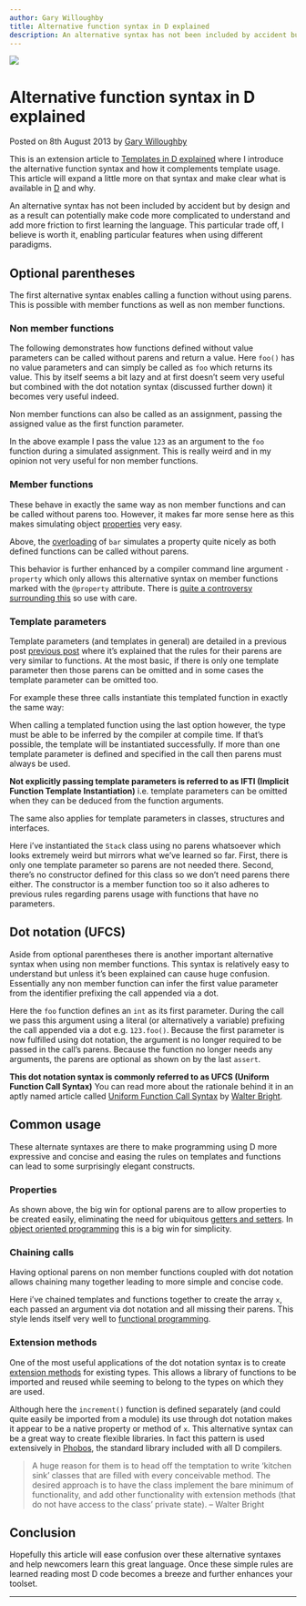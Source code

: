 ```yaml
---
author: Gary Willoughby
title: Alternative function syntax in D explained
description: An alternative syntax has not been included by accident but by design and as a result could potentially make code more complicated to understand and add more friction to first learning the language.
---
```


![](/articles/images/alternative-function-syntax-in-d-banner.jpg)

# Alternative function syntax in D explained

<time>Posted on 8th August 2013 by [Gary Willoughby](/pages/about.html)</time>

This is an extension article to [Templates in D explained](/articles/templates-in-d-explained.html) where I introduce the alternative function syntax and how it complements template usage. This article will expand a little more on that syntax and make clear what is available in [D](https://dlang.org/) and why.

An alternative syntax has not been included by accident but by design and as a result can potentially make code more complicated to understand and add more friction to first learning the language. This particular trade off, I believe is worth it, enabling particular features when using different paradigms.


## Optional parentheses
The first alternative syntax enables calling a function without using parens. This is possible with member functions as well as non member functions.

### Non member functions

The following demonstrates how functions defined without value parameters can be called without parens and return a value. Here `foo()` has no value parameters and can simply be called as `foo` which returns its value. This by itself seems a bit lazy and at first doesn’t seem very useful but combined with the dot notation syntax (discussed further down) it becomes very useful indeed.

<script src="https://gist.github.com/nomad-software/df1e94925b6d53720af2374eaad461fd.js"></script>

Non member functions can also be called as an assignment, passing the assigned value as the first function parameter.

<script src="https://gist.github.com/nomad-software/6c3d2998ea76a3298636c3e69c6640af.js"></script>

In the above example I pass the value `123` as an argument to the `foo` function during a simulated assignment. This is really weird and in my opinion not very useful for non member functions.

### Member functions

These behave in exactly the same way as non member functions and can be called without parens too. However, it makes far more sense here as this makes simulating object [properties](https://en.wikipedia.org/wiki/Property_(programming)) very easy.

<script src="https://gist.github.com/nomad-software/ac593726cd73751708d686a1a729fa50.js"></script>

Above, the [overloading](https://en.wikipedia.org/wiki/Function_overloading) of `bar` simulates a property quite nicely as both defined functions can be called without parens.

This behavior is further enhanced by a compiler command line argument `-property` which only allows this alternative syntax on member functions marked with the `@property` attribute. There is [quite a controversy surrounding this](http://forum.dlang.org/thread/uskutitmqgdfjeusrtfv@forum.dlang.org) so use with care.

### Template parameters

Template parameters (and templates in general) are detailed in a previous post [previous post](/articles/templates-in-d-explained.html) where it’s explained that the rules for their parens are very similar to functions. At the most basic, if there is only one template parameter then those parens can be omitted and in some cases the template parameter can be omitted too.

For example these three calls instantiate this templated function in exactly the same way:

<script src="https://gist.github.com/nomad-software/7e57ce98947cf5568b4371ac53e728fb.js"></script>

When calling a templated function using the last option however, the type must be able to be inferred by the compiler at compile time. If that’s possible, the template will be instantiated successfully. If more than one template parameter is defined and specified in the call then parens must always be used.

**Not explicitly passing template parameters is referred to as IFTI (Implicit Function Template Instantiation)** i.e. template parameters can be omitted when they can be deduced from the function arguments.

The same also applies for template parameters in classes, structures and interfaces.

<script src="https://gist.github.com/nomad-software/7a2c2e92c4f2621128e65a063bab447d.js"></script>

Here i’ve instantiated the `Stack` class using no parens whatsoever which looks extremely weird but mirrors what we’ve learned so far. First, there is only one template parameter so parens are not needed there. Second, there’s no constructor defined for this class so we don’t need parens there either. The constructor is a member function too so it also adheres to previous rules regarding parens usage with functions that have no parameters.

## Dot notation (UFCS)

Aside from optional parentheses there is another important alternative syntax when using non member functions. This syntax is relatively easy to understand but unless it’s been explained can cause huge confusion. Essentially any non member function can infer the first value parameter from the identifier prefixing the call appended via a dot.

<script src="https://gist.github.com/nomad-software/306fbfb52f7c88e234066236a689b896.js"></script>

Here the `foo` function defines an `int` as its first parameter. During the call we pass this argument using a literal (or alternatively a variable) prefixing the call appended via a dot e.g. `123.foo()`. Because the first parameter is now fulfilled using dot notation, the argument is no longer required to be passed in the call’s parens. Because the function no longer needs any arguments, the parens are optional as shown on by the last `assert`.

**This dot notation syntax is commonly referred to as UFCS (Uniform Function Call Syntax)** You can read more about the rationale behind it in an aptly named article called [Uniform Function Call Syntax](http://www.drdobbs.com/cpp/uniform-function-call-syntax/232700394) by [Walter Bright](https://en.wikipedia.org/wiki/Walter_Bright).

## Common usage

These alternate syntaxes are there to make programming using D more expressive and concise and easing the rules on templates and functions can lead to some surprisingly elegant constructs.

### Properties

As shown above, the big win for optional parens are to allow properties to be created easily, eliminating the need for ubiquitous [getters and setters](https://en.wikipedia.org/wiki/Mutator_method). In [object oriented programming](https://en.wikipedia.org/wiki/Object-oriented_programming) this is a big win for simplicity.

### Chaining calls

Having optional parens on non member functions coupled with dot notation allows chaining many together leading to more simple and concise code.

<script src="https://gist.github.com/nomad-software/e46bfe73e572461912e9ce18be94c65a.js"></script>

Here i’ve chained templates and functions together to create the array `x`, each passed an argument via dot notation and all missing their parens. This style lends itself very well to [functional programming](https://en.wikipedia.org/wiki/Functional_programming).

### Extension methods

One of the most useful applications of the dot notation syntax is to create [extension methods](https://en.wikipedia.org/wiki/Extension_method) for existing types. This allows a library of functions to be imported and reused while seeming to belong to the types on which they are used.

<script src="https://gist.github.com/nomad-software/a6e31fab79941b029ff1c79eb84cb3cd.js"></script>

Although here the `increment()` function is defined separately (and could quite easily be imported from a module) its use through dot notation makes it appear to be a native property or method of `x`. This alternative syntax can be a great way to create flexible libraries. In fact this pattern is used extensively in [Phobos](https://dlang.org/phobos/index.html), the standard library included with all D compilers.

> A huge reason for them is to head off the temptation to write ‘kitchen sink’ classes that are filled with every conceivable method. The  desired approach is to have the class implement the bare minimum of functionality, and add other functionality with extension methods (that do not have access to the class’ private state). – Walter Bright

## Conclusion

Hopefully this article will ease confusion over these alternative syntaxes and help newcomers learn this great language. Once these simple rules are learned reading most D code becomes a breeze and further enhances your toolset.

---
